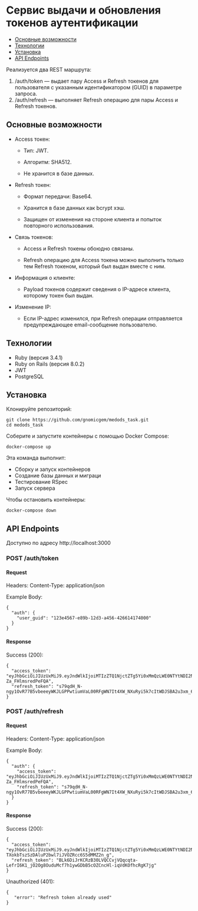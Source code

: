 # Сервис выдачи и обновления токенов аутентификации 

- [Основные возможности](#основные-возможности)
- [Технологии](#технологии)
- [Установка](#установка)
- [API Endpoints](#api-endpoints)

Реализуется два REST маршрута:

1. /auth/token — выдает пару Access и Refresh токенов для пользователя с указанным идентификатором (GUID) в параметре запроса.
2. /auth/refresh — выполняет Refresh операцию для пары Access и Refresh токенов.

## Основные возможности

- Access токен:

  - Тип: JWT.

  - Алгоритм: SHA512.

  - Не хранится в базе данных.

- Refresh токен:

  - Формат передачи: Base64.

  - Хранится в базе данных как bcrypt хэш.

  - Защищен от изменения на стороне клиента и попыток повторного использования.

- Связь токенов:

  - Access и Refresh токены обоюдно связаны.

  - Refresh операцию для Access токена можно выполнить только тем Refresh токеном, который был выдан вместе с ним.

- Информация о клиенте:

  - Payload токенов содержит сведения о IP-адресе клиента, которому токен был выдан.

- Изменение IP:

  - Если IP-адрес изменился, при Refresh операции отправляется предупреждающее email-сообщение пользователю.

## Технологии

- Ruby (версия 3.4.1)
- Ruby on Rails (версия 8.0.2)
- JWT
- PostgreSQL

## Установка

Клонируйте репозиторий:

```
git clone https://github.com/gnomicgem/medods_task.git
cd medods_task
```

Соберите и запустите контейнеры с помощью Docker Compose:

```
docker-compose up
```

Эта команда выполнит:

- Сборку и запуск контейнеров
- Создание базы данных и миграци
- Тестирование RSpec
- Запуск сервера

Чтобы остановить контейнеры:

```
docker-compose down
```

## API Endpoints

Доступно по адресу http://localhost:3000

### POST /auth/token

#### Request

Headers: Content-Type: application/json

Example Body:

```
{
  "auth": {
    "user_guid": "123e4567-e89b-12d3-a456-426614174000"
  }
}
```

#### Response

Success (200):

```
{
  "access_token": "eyJhbGciOiJIUzUxMiJ9.eyJndWlkIjoiMTIzZTQ1NjctZTg5Yi0xMmQzLWE0NTYtNDI2NjE0MTc0MDAwIiwiaXAiOiIxMjcuMC4wLjEiLCJqdGkiOiI5YzA2OGI0Mi1kODViLTRjMmMtYjkxZC04ODM2ZGQwNTVmMTkiLCJleHAiOjE3NDUzOTg1MzF9.14cfGnVMOsMDEHMiiv9uv_ixXmiaRou8NzsUboEuGmchWLctXwU9Y34YyiWVE5RI1UuTt-Za_FHlmsredPeFQA",
  "refresh_token": "s79qdH_N-ngy1OvR77B5vbeeeyWKJLGPPwtiumVaL00RFgWN7It4XW_NXuRyi5k7cItWDJSBA2u3xm_63yXQkA"
}
```

### POST /auth/refresh

#### Request

Headers: Content-Type: application/json

Example Body:

```
{
  "auth": {
    "access_token": "eyJhbGciOiJIUzUxMiJ9.eyJndWlkIjoiMTIzZTQ1NjctZTg5Yi0xMmQzLWE0NTYtNDI2NjE0MTc0MDAwIiwiaXAiOiIxMjcuMC4wLjEiLCJqdGkiOiI5YzA2OGI0Mi1kODViLTRjMmMtYjkxZC04ODM2ZGQwNTVmMTkiLCJleHAiOjE3NDUzOTg1MzF9.14cfGnVMOsMDEHMiiv9uv_ixXmiaRou8NzsUboEuGmchWLctXwU9Y34YyiWVE5RI1UuTt-Za_FHlmsredPeFQA",
    "refresh_token": "s79qdH_N-ngy1OvR77B5vbeeeyWKJLGPPwtiumVaL00RFgWN7It4XW_NXuRyi5k7cItWDJSBA2u3xm_63yXQkA"
  }
}
```

#### Response

Success (200):

```
{
  "access_token": "eyJhbGciOiJIUzUxMiJ9.eyJndWlkIjoiMTIzZTQ1NjctZTg5Yi0xMmQzLWE0NTYtNDI2NjE0MTc0MDAwIiwiaXAiOiIxMjcuMC4wLjEiLCJqdGkiOiI2NTAxNDYxOS0wOTg5LTQxYTItYTk3MS05MjdlNGRkOGIzOTkiLCJleHAiOjE3NDUzOTg5MzZ9.Vkjxa3OsKbSVnb8Aia4H3O773TC1m2L_1g3BH2yp0DUjkU-TXokbTszSzDAluP2bwl7iJVOZRcc6S5dMMZ2n_g",
  "refresh_token": "BLk6DiJrKCRzB30LVQCCvjVQqcqta-LefrI6K1_jO2Og8OuduMcf7h1ywGDbB5cOZCncHl-iqVdKOfhcRgK7jg"
}
```

Unauthorized (401):

```
{
   "error": "Refresh token already used"
}
```